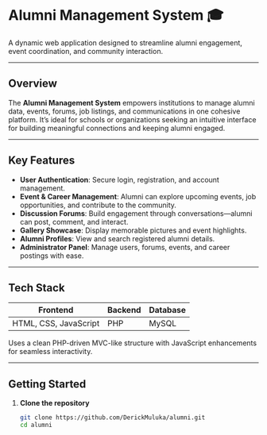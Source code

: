 # Alumni Management System 🎓

A dynamic web application designed to streamline alumni engagement, event coordination, and community interaction.

---

##  Overview

The **Alumni Management System** empowers institutions to manage alumni data, events, forums, job listings, and communications in one cohesive platform. It’s ideal for schools or organizations seeking an intuitive interface for building meaningful connections and keeping alumni engaged.

---

##  Key Features

- **User Authentication**: Secure login, registration, and account management.
- **Event & Career Management**: Alumni can explore upcoming events, job opportunities, and contribute to the community.
- **Discussion Forums**: Build engagement through conversations—alumni can post, comment, and interact.
- **Gallery Showcase**: Display memorable pictures and event highlights.
- **Alumni Profiles**: View and search registered alumni details.
- **Administrator Panel**: Manage users, forums, events, and career postings with ease.

---

##  Tech Stack

| Frontend         | Backend         | Database   |
|------------------|------------------|------------|
| HTML, CSS, JavaScript | PHP             | MySQL      |

Uses a clean PHP-driven MVC-like structure with JavaScript enhancements for seamless interactivity.

---

##  Getting Started

1. **Clone the repository**
   ```bash
   git clone https://github.com/DerickMuluka/alumni.git
   cd alumni
